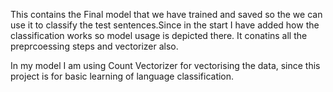 This contains the Final model that we have trained and saved so the we can use it to classify the test sentences.Since in the start I have added how the classification works so model usage is depicted there. It conatins all the preprcoessing steps and vectorizer also.

In my model I am using Count Vectorizer for vectorising the data, since this project is for basic learning of language classification.

